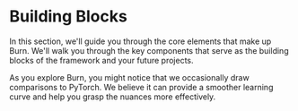 # Building Blocks

In this section, we'll guide you through the core elements that make up Burn.
We'll walk you through the key components that serve as the building blocks of the framework and your future projects.

As you explore Burn, you might notice that we occasionally draw comparisons to PyTorch.
We believe it can provide a smoother learning curve and help you grasp the nuances more effectively.

